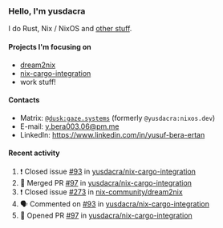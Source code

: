 ### Hello, I'm yusdacra

I do Rust, Nix / NixOS and [other stuff](https://gaze.systems/).

#### Projects I'm focusing on

- [dream2nix](https://github.com/nix-community/dream2nix)
- [nix-cargo-integration](https://github.com/yusdacra/nix-cargo-integration)
- work stuff!

#### Contacts

- Matrix: [`@dusk:gaze.systems`](https://matrix.to/#/@dusk:gaze.systems) (formerly `@yusdacra:nixos.dev`)
- E-mail: y.bera003.06@pm.me
- LinkedIn: https://www.linkedin.com/in/yusuf-bera-ertan

#### Recent activity

<!--START_SECTION:activity-->
1. ❗️ Closed issue [#93](https://github.com/yusdacra/nix-cargo-integration/issues/93) in [yusdacra/nix-cargo-integration](https://github.com/yusdacra/nix-cargo-integration)
2. 🎉 Merged PR [#97](https://github.com/yusdacra/nix-cargo-integration/pull/97) in [yusdacra/nix-cargo-integration](https://github.com/yusdacra/nix-cargo-integration)
3. ❗️ Closed issue [#273](https://github.com/nix-community/dream2nix/issues/273) in [nix-community/dream2nix](https://github.com/nix-community/dream2nix)
4. 🗣 Commented on [#93](https://github.com/yusdacra/nix-cargo-integration/issues/93) in [yusdacra/nix-cargo-integration](https://github.com/yusdacra/nix-cargo-integration)
5. 💪 Opened PR [#97](https://github.com/yusdacra/nix-cargo-integration/pull/97) in [yusdacra/nix-cargo-integration](https://github.com/yusdacra/nix-cargo-integration)
<!--END_SECTION:activity-->
